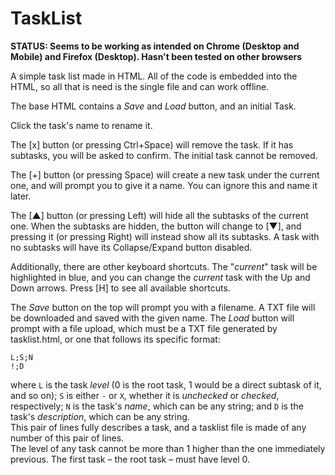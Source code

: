 # TaskList

**STATUS: Seems to be working as intended on Chrome (Desktop and Mobile) and Firefox (Desktop). Hasn't been tested on other browsers**

A simple task list made in HTML. All of the code is embedded into the HTML, so all that is need is the single file and can work offline.

The base HTML contains a *Save* and *Load* button, and an initial Task.

Click the task's name to rename it.

The [x] button (or pressing Ctrl+Space) will remove the task. If it has subtasks, you will be asked to confirm. The initial task cannot be removed.

The [+] button (or pressing Space) will create a new task under the current one, and will prompt you to give it a name. You can ignore this and name it later.

The [▲] button (or pressing Left) will hide all the subtasks of the current one. When the subtasks are hidden, the button will change to [▼], and pressing it (or pressing Right) will instead show all its subtasks. A task with no subtasks will have its Collapse/Expand button disabled.

Additionally, there are other keyboard shortcuts. The "*current*" task will be highlighted in blue, and you can change the *current* task with the Up and Down arrows. Press [H] to see all available shortcuts.

The *Save* button on the top will prompt you with a filename. A TXT file will be downloaded and saved with the given name.
The *Load* button will prompt with a file upload, which must be a TXT file generated by tasklist.html, or one that follows its specific format:
```
L;S;N
!;D
```
where ```L``` is the task *level* (0 is the root task, 1 would be a direct subtask of it, and so on); ```S``` is either ```-``` or ```X```, whether it is *unchecked* or *checked*, respectively; ```N``` is the task's *name*, which can be any string; and ```D``` is the task's *description*, which can be any string.  
This pair of lines fully describes a task, and a tasklist file is made of any number of this pair of lines.  
The level of any task cannot be more than 1 higher than the one immediately previous. The first task &ndash; the root task &ndash; must have level 0.
